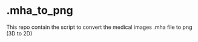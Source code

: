# .mha_to_png
This repo contain the script to convert the medical images .mha file to png (3D to 2D)
